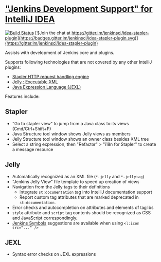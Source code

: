 # ["Jenkins Development Support" for IntelliJ IDEA](https://plugins.jetbrains.com/plugin/1885-stapler-plugin-for-intellij-idea)

[![Build Status](https://ci.jenkins.io/buildStatus/icon?job=Plugins%2Fidea-stapler-plugin%2Fmaster)](https://ci.jenkins.io/job/Plugins/job/idea-stapler-plugin/job/master/)
[![Join the chat at https://gitter.im/jenkinsci/idea-stapler-plugin](https://badges.gitter.im/jenkinsci/idea-stapler-plugin.svg)](https://gitter.im/jenkinsci/idea-stapler-plugin)

[//]: # (Content between "Plugin description" markers are extracted by gradle build. No markdown formatting. Simple html only.)
<!-- Plugin description -->
<p>Assists with development of Jenkins core and plugins.</p>
<p>Supports following technologies that are not covered by any other IntelliJ plugins:</p>
<ul>
  <li><a href="https://stapler.kohsuke.org/">Stapler HTTP request handling engine</a></li>
  <li><a href="https://commons.apache.org/proper/commons-jelly/index.html">Jelly : Executable XML</a></li>
  <li><a href="https://commons.apache.org/proper/commons-jexl/">Java Expression Language (JEXL)</a></li>
</ul>
<!-- Plugin description end -->

Features include:

## Stapler

* "Go to stapler view" to jump from a Java class to its views (Cmd/Ctrl+Shift+P)
* Java Structure tool window shows Jelly views as members
* Jelly Structure tool window shows an owner class besides XML tree
* Select a string expression, then "Refactor" > "i18n for Stapler" to create a message resource

## Jelly

* Automatically recognized as an XML file (`*.jelly` and `*.jellytag`)
* "Jenkins Jelly View" file template to speed up creation of views
* Navigation from the Jelly tags to their definitions
  * Integrate `st:documentation` tag into IntelliJ documentation support
  * Report custom tag attributes that are marked deprecated in `st:documentation`.
* Error checks and autocompletion on attributes and elements of taglibs
* `style` attribute and `script` tag contents should be recognized as CSS and JavaScript correspondingly.
* [Jenkins Symbols](https://weekly.ci.jenkins.io/design-library/symbols/) suggestions are available when using `<l:icon src="..." />`

## JEXL

* Syntax error checks on JEXL expressions
